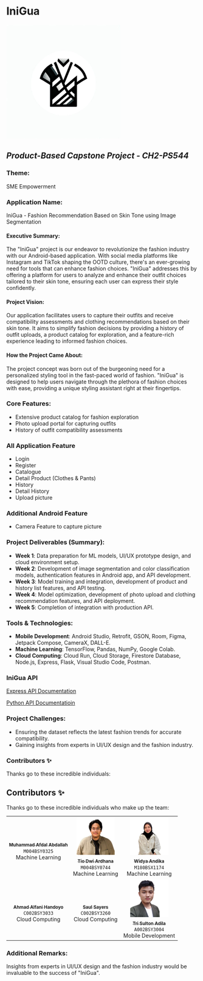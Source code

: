 # IniGua
<img src="https://github.com/CH2-PS544-IniGua/.github/blob/main/profile/asset/inigua.jpg?raw=true" width="300" alt="IniGua Logo"/>

## _Product-Based Capstone Project - CH2-PS544_

### Theme:
SME Empowerment

### Application Name:
IniGua - Fashion Recommendation Based on Skin Tone using Image Segmentation

#### Executive Summary:
The "IniGua" project is our endeavor to revolutionize the fashion industry with our Android-based application. With social media platforms like Instagram and TikTok shaping the OOTD culture, there's an ever-growing need for tools that can enhance fashion choices. "IniGua" addresses this by offering a platform for users to analyze and enhance their outfit choices tailored to their skin tone, ensuring each user can express their style confidently.

#### Project Vision:
Our application facilitates users to capture their outfits and receive compatibility assessments and clothing recommendations based on their skin tone. It aims to simplify fashion decisions by providing a history of outfit uploads, a product catalog for exploration, and a feature-rich experience leading to informed fashion choices.

#### How the Project Came About:
The project concept was born out of the burgeoning need for a personalized styling tool in the fast-paced world of fashion. "IniGua" is designed to help users navigate through the plethora of fashion choices with ease, providing a unique styling assistant right at their fingertips.

### Core Features:
- Extensive product catalog for fashion exploration
- Photo upload portal for capturing outfits
- History of outfit compatibility assessments

### All Application Feature
- Login
- Register
- Catalogue
- Detail Product (Clothes & Pants)
- History
- Detail History
- Upload picture

### Additional Android Feature
- Camera Feature to capture picture

### Project Deliverables (Summary):
- **Week 1**: Data preparation for ML models, UI/UX prototype design, and cloud environment setup.
- **Week 2**: Development of image segmentation and color classification models, authentication features in Android app, and API development.
- **Week 3**: Model training and integration, development of product and history list features, and API testing.
- **Week 4**: Model optimization, development of photo upload and clothing recommendation features, and API deployment.
- **Week 5**: Completion of integration with production API.

### Tools & Technologies:
- **Mobile Development**: Android Studio, Retrofit, GSON, Room, Figma, Jetpack Compose, CameraX, DALL-E.
- **Machine Learning**: TensorFlow, Pandas, NumPy, Google Colab.
- **Cloud Computing**: Cloud Run, Cloud Storage, Firestore Database, Node.js, Express, Flask, Visual Studio Code, Postman.

### IniGua API
[Express API Documentation](https://github.com/CH2-PS544-IniGua/capstone-express-backend/tree/main/api_documentation)

[Python API Documentatioin](https://github.com/CH2-PS544-IniGua/capstone-python-backend/tree/main/api_documentation)

### Project Challenges:
- Ensuring the dataset reflects the latest fashion trends for accurate compatibility.
- Gaining insights from experts in UI/UX design and the fashion industry.

### Contributors ✨
Thanks go to these incredible individuals:

## Contributors ✨
Thanks go to these incredible individuals who make up the team:

<!-- markdownlint-disable -->
<table>
  <tr>
    <td align="center"><a href="https://github.com/afdalabdallah"><img src="https://avatars.githubusercontent.com/u/90978855?v=4" width="100px;" alt=""/><br /><sub><b>Muhammad Afdal Abdallah</b></sub></a><br /><code>M004BSY0325</code><br />Machine Learning</td>
    <td align="center"><a href="https://github.com/Tiodwiardhana"><img src="https://github.com/CH2-PS544-IniGua/.github/blob/main/profile/asset/tio.jpg?raw=true" width="100px;" height="100px;" alt=""/><br /><sub><b>Tio Dwi Ardhana</b></sub></a><br /><code>M004BSY0744</code><br />Machine Learning</td>
    <td align="center"><a href="https://github.com/widyaandiikaa" ><img src="https://github.com/CH2-PS544-IniGua/.github/blob/main/profile/asset/widya.png?raw=true" width="100px;" alt=""/><br /><sub><b>Widya Andika</b></sub></a><br /><code>M180BSX1174</code><br />Machine Learning</td>
  </tr>
  <tr>
    <td align="center"><a href="https://github.com/blueguy42"><img src="https://avatars.githubusercontent.com/u/70305222?v=4" width="100px;" alt=""/><br /><sub><b>Ahmad Alfani Handoyo</b></sub></a><br /><code>C002BSY3033</code><br />Cloud Computing</td>
    <td align="center"><a href="https://github.com/saulsayerz"><img src="https://avatars.githubusercontent.com/u/65936808?v=4" width="100px;" alt=""/><br /><sub><b>Saul Sayers</b></sub></a><br /><code>C002BSY3260</code><br />Cloud Computing</td>
    <td align="center"><a href="https://github.com/hilalhmdy"><img src="https://github.com/CH2-PS544-IniGua/.github/blob/main/profile/asset/sulton.jpg?raw=true" width="100px;" height="100px;" alt=""/><br /><sub><b>Tri Sulton Adila</b></sub></a><br /><code>A002BSY3004</code><br />Mobile Development</td>
  </tr>
</table>
<!-- markdownlint-enable -->


### Additional Remarks:
Insights from experts in UI/UX design and the fashion industry would be invaluable to the success of "IniGua".

